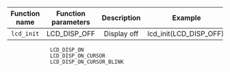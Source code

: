    | **Function name** | **Function parameters** | **Description** | **Example** |
   | :-: | :-: | :-: | :-: |
   | `lcd_init` | LCD_DISP_OFF | Display off | lcd_init(LCD_DISP_OFF); |
                  LCD_DISP_ON 
                  LCD_DISP_ON_CURSOR 
                  LCD_DISP_ON_CURSOR_BLINK 
